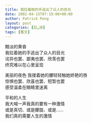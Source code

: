 ```yaml
---
title: 我拉着她的手逃出了众人的目光
date: 2002-04-15T07:19:00+00:00
author: Patrick Peng
layout: post
categories: [記,詩]
tags: [舊文]
---
```

黯淡的黄昏  
我拉着她的手逃出了众人的目光  
诧异也罢、鄙夷也罢、欣羡也罢  
终究难以在心里呈现

美丽的夜色
我搂着她的腰轻轻触她娇艳的唇  
惊惧也罢、欣喜也罢、短暂也罢  
感受温柔在眼睛里迷离

平和的人生  
我大喊一声我真的要有一种激情  
或是真切、或是朦胧、或是……  
我们真的需要人生的激情
